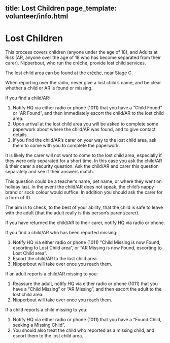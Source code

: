 title: Lost Children
page_template: volunteer/info.html
---
# Lost Children

This process covers children (anyone under the age of 18), and Adults at Risk (AR, anyone over the age of 18 who has become separated from their carer). Nipperbout, who run the crêche, provide lost child services.

The lost child area can be found at the [crêche](https://map.emfcamp.org/#20.88/52.0408421/-2.3781232), near Stage C. <!-- TODO: Confirm location -->

When reporting over the radio, never give a lost child’s name, and be clear whether a child or AR is found or missing.

If you find a child/AR:

1. Notify HQ via either radio or phone (1011) that you have a “Child Found” or “AR Found”, and then immediately escort the child/AR to the lost child area.
2. Upon arrival at the lost child area you will be asked to complete some paperwork about where the child/AR was found, and to give contact details.
3. If you find the child/AR’s carer on your way to the lost child area, ask them to come with you to complete the paperwork.

It is likely the carer will not want to come to the lost child area, especially if they were only separated for a short time. In this case you ask the child/AR & their carer a security question. Ask the child/AR and carer this question  separately and see if their answers match.

This question could be a teacher’s name, pet name, or where they went on holiday last. In the event the child/AR does not speak, the child’s nappy brand or sock colour would suffice. In addition you should ask the carer for a form of ID.

The aim is to check, to the best of your ability, that the child is safe to leave with the adult (that the adult really is this person’s parent/carer).

If you have returned the child/AR to their carer, notify HQ via radio or phone.

If you find a child/AR who has been reported missing:

1. Notify HQ via either radio or phone (1011) “Child Missing is now Found, escorting to Lost Child area”, or “AR Missing is now Found, escorting to Lost Child area”.
2. Escort the child/AR to the lost child area.
3. Nipperbout will take over once you reach them.

If an adult reports a child/AR missing to you:

1. Reassure the adult, notify HQ via either radio or phone (1011) that you have a “Child Missing” or “AR Missing”, and then escort the adult to the lost child area.
2. Nipperbout will take over once you reach them.

If a child reports a child missing to you:
1. Notify HQ via either radio or phone (1011) that you have a “Found Child, seeking a Missing Child”.
2. You should also treat the child who reported as a missing child, and escort them to the lost child area.
